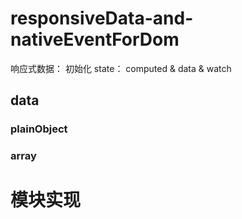 # responsiveData-and-nativeEventForDom

响应式数据：
初始化 state： computed & data & watch

## data
### plainObject


### array


# 模块实现

